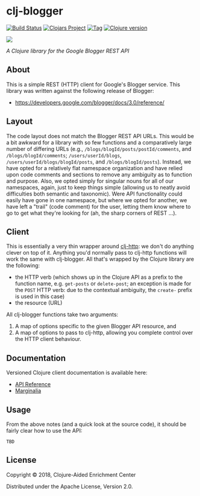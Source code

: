 # clj-blogger

[![Build Status][travis-badge]][travis]
[![Clojars Project][clojars-badge]][clojars]
[![Tag][tag-badge]][tag]
[![Clojure version][clojure-v]](project.clj)

[![][logo]][logo-large]

*A Clojure library for the Google Blogger REST API*

## About

This is a simple REST (HTTP) client for Google's Blogger service. This library
was written against the following release of Blogger:
 * https://developers.google.com/blogger/docs/3.0/reference/


## Layout

The code layout does not match the Blogger REST API URLs. This would be a bit
awkward for a library with so few functions and a comparatively large number
of differing URLs (e.g., `/blogs/blogId/posts/postId/comments`, and
`/blogs/blogId/comments`; `/users/userId/blogs`,
`/users/userId/blogs/blogId/posts`, and `/blogs/blogId/posts`). Instead, we
have opted for a relatively flat namespace organization and have relied upon
code comments and sections to remove any ambiguity as to function and purpose.
Also, we opted simply for singular nouns for all of our namespaces, again, just
to keep things simple (allowing us to neatly avoid difficulties both semantic
and taxonomic). Were API functionality could easily have gone in one namespace,
but where we opted for another, we have left a "trail" (code comment) for the
user, letting them know where to go to get what they're looking for (ah, the
sharp corners of REST ...).


## Client

This is essentially a very thin wrapper around
[clj-http](https://github.com/dakrone/clj-http): we don't do anything clever on
top of it. Anything you'd normally pass to clj-http functions will work the
same with clj-blogger. All that's wrapped by the Clojure library are the
following:
 * the HTTP verb (which shows up in the Clojure API as a prefix to the function
   name, e.g. `get-posts` or `delete-post`; an exception is made for the `POST`
   HTTP verb: due to the contextual ambiguity, the `create-` prefix is used in this
   case)
 * the resource (URL)

All clj-blogger functions take two arguments:
 1. A map of options specific to the given Blogger API resource, and
 1. A map of options to pass to clj-http, allowing you complete control over
    the HTTP client behaviour.


## Documentation

Versioned Clojure client documentation is available here:

* [API Reference][api-docs]
* [Marginalia][margin-docs]


## Usage

From the above notes (and a quick look at the source code), it should be fairly
clear how to use the API:

```
TBD
```


## License

Copyright © 2018, Clojure-Aided Enrichment Center

Distributed under the Apache License, Version 2.0.


<!-- Named page links below: /-->

[travis]: https://travis-ci.org/clojusc/clj-blogger
[travis-badge]: https://travis-ci.org/clojusc/clj-blogger.png?branch=master
[deps]: http://jarkeeper.com/clojusc/clj-blogger
[deps-badge]: http://jarkeeper.com/clojusc/clj-blogger/status.svg
[logo]: resources/images/Blogger-logo-small.png
[logo-large]: resources/images/Blogger-logo.png
[tag-badge]: https://img.shields.io/github/tag/clojusc/clj-blogger.svg
[tag]: https://github.com/clojusc/clj-blogger/tags
[clojure-v]: https://img.shields.io/badge/clojure-1.8.0-blue.svg
[jdk-v]: https://img.shields.io/badge/jdk-1.7+-blue.svg
[clojars]: https://clojars.org/clj-blogger
[clojars-badge]: https://img.shields.io/clojars/v/clj-blogger.svg
[api-docs]: http://clojusc.github.io/clj-blogger/current/
[margin-docs]: http://clojusc.github.io/clj-blogger/current/marginalia.html
